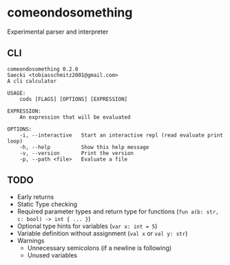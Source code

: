 # comeondosomething
Experimental parser and interpreter

## CLI
```
comeondosomething 0.2.0
Saecki <tobiasschmitz2001@gmail.com>
A cli calculator

USAGE:
    cods [FLAGS] [OPTIONS] [EXPRESSION]

EXPRESSION:
    An expression that will be evaluated

OPTIONS:
    -i, --interactive   Start an interactive repl (read evaluate print loop)
    -h, --help          Show this help message
    -v, --version       Print the version
    -p, --path <file>   Evaluate a file
```

## TODO
- Early returns
- Static Type checking
- Required parameter types and return type for functions (`fun a(b: str, c: bool) -> int { ... }`)
- Optional type hints for variables (`var x: int = 5`)
- Variable definition without assignment (`val x` or `val y: str`)
- Warnings
    - Unnecessary semicolons (if a newline is following)
    - Unused variables
